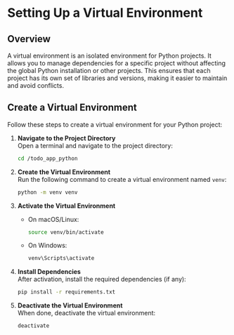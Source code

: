 # Setting Up a Virtual Environment

## Overview

A virtual environment is an isolated environment for Python projects. It allows you to manage dependencies for a specific project without affecting the global Python installation or other projects. This ensures that each project has its own set of libraries and versions, making it easier to maintain and avoid conflicts.

## Create a Virtual Environment

Follow these steps to create a virtual environment for your Python project:

1. **Navigate to the Project Directory**  
    Open a terminal and navigate to the project directory:  
    ```bash
    cd /todo_app_python
    ```

2. **Create the Virtual Environment**  
    Run the following command to create a virtual environment named `venv`:  
    ```bash
    python -m venv venv
    ```

3. **Activate the Virtual Environment**  
    - On macOS/Linux:  
      ```bash
      source venv/bin/activate
      ```
    - On Windows:  
      ```bash
      venv\Scripts\activate
      ```

4. **Install Dependencies**  
    After activation, install the required dependencies (if any):  
    ```bash
    pip install -r requirements.txt
    ```

5. **Deactivate the Virtual Environment**  
    When done, deactivate the virtual environment:  
    ```bash
    deactivate
    ```
